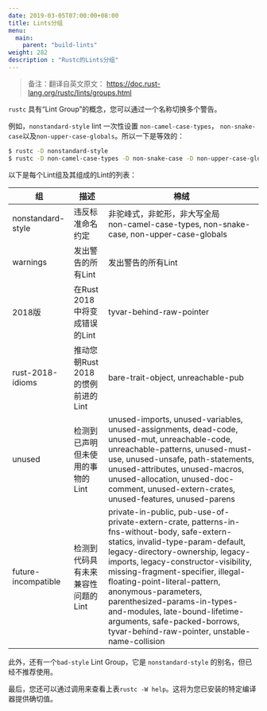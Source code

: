 ```yaml
---
date: 2019-03-05T07:00:00+08:00
title: Lints分组
menu:
  main:
    parent: "build-lints"
weight: 282
description : "Rustc的Lints分组"
---
```


> 备注：翻译自英文原文： https://doc.rust-lang.org/rustc/lints/groups.html

`rustc` 具有“Lint Group”的概念，您可以通过一个名称切换多个警告。

例如，`nonstandard-style`  lint 一次性设置 `non-camel-case-types`， `non-snake-case`以及`non-upper-case-globals`。所以一下是等效的：

```bash
$ rustc -D nonstandard-style
$ rustc -D non-camel-case-types -D non-snake-case -D non-upper-case-globals
```

以下是每个Lint组及其组成的Lint的列表：

| 组                  | 描述                               | 棉绒                                                         |
| ------------------- | ---------------------------------- | ------------------------------------------------------------ |
| nonstandard-style   | 违反标准命名约定                   | 非驼峰式，非蛇形，非大写全局<br />non-camel-case-types, non-snake-case, non-upper-case-globals |
| warnings            | 发出警告的所有Lint                 | 发出警告的所有Lint                                           |
| 2018版              | 在Rust 2018中将变成错误的Lint      | tyvar-behind-raw-pointer                                     |
| rust-2018-idioms    | 推动您朝Rust 2018的惯例前进的Lint  | bare-trait-object, unreachable-pub                           |
| unused              | 检测到已声明但未使用的事物的Lint   | unused-imports, unused-variables, unused-assignments, dead-code, unused-mut, unreachable-code, unreachable-patterns, unused-must-use, unused-unsafe, path-statements, unused-attributes, unused-macros, unused-allocation, unused-doc-comment, unused-extern-crates, unused-features, unused-parens |
| future-incompatible | 检测到代码具有未来兼容性问题的Lint | private-in-public, pub-use-of-private-extern-crate, patterns-in-fns-without-body, safe-extern-statics, invalid-type-param-default, legacy-directory-ownership, legacy-imports, legacy-constructor-visibility, missing-fragment-specifier, illegal-floating-point-literal-pattern, anonymous-parameters, parenthesized-params-in-types-and-modules, late-bound-lifetime-arguments, safe-packed-borrows, tyvar-behind-raw-pointer, unstable-name-collision |

此外，还有一个`bad-style` Lint Group，它是 `nonstandard-style` 的别名，但已经不推荐使用。

最后，您还可以通过调用来查看上表`rustc -W help`。这将为您已安装的特定编译器提供确切值。